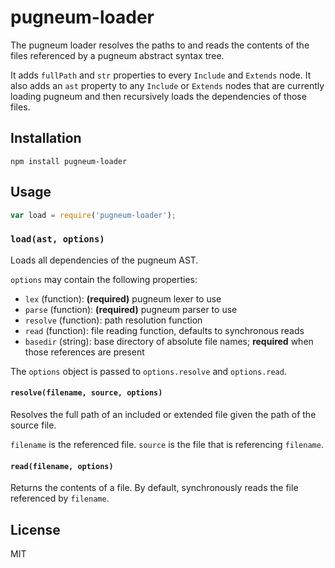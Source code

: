 # pugneum-loader

The pugneum loader resolves the paths to
and reads the contents of the files
referenced by a pugneum abstract syntax tree.

It adds `fullPath` and `str` properties to every `Include` and `Extends` node.
It also adds an `ast` property to any `Include` or `Extends` nodes
that are currently loading pugneum and then recursively loads the dependencies
of those files.

## Installation

    npm install pugneum-loader

## Usage

```js
var load = require('pugneum-loader');
```

### `load(ast, options)`

Loads all dependencies of the pugneum AST.

`options` may contain the following properties:

 - `lex` (function): **(required)** pugneum lexer to use
 - `parse` (function): **(required)** pugneum parser to use
 - `resolve` (function): path resolution function
 - `read` (function): file reading function, defaults to synchronous reads
 - `basedir` (string): base directory of absolute file names; **required** when those references are present

The `options` object is passed to `options.resolve` and `options.read`.

#### `resolve(filename, source, options)`

Resolves the full path of an included or extended file given the path of the source file.

`filename` is the referenced file.
`source` is the file that is referencing `filename`.

#### `read(filename, options)`

Returns the contents of a file.
By default, synchronously reads the file referenced by `filename`.

## License

  MIT

